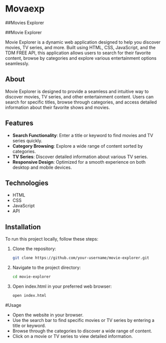 # Movaexp
##Movies Explorer 

##Movie Explorer

 Movie Explorer is a dynamic web application designed to help you discover movies, TV series, and more. Built using HTML, CSS, JavaScript, and the TDM FREE API, this application allows users to search for their 
 favorite content, browse by categories and explore various entertainment options seamlessly.

 ## About

Movie Explorer is designed to provide a seamless and intuitive way to discover movies, TV series, and other entertainment content. Users can search for specific titles, browse through categories, and access detailed information about their favorite shows and movies.

## Features

- **Search Functionality**: Enter a title or keyword to find movies and TV series quickly.
- **Category Browsing**: Explore a wide range of content sorted by categories.
- **TV Series**: Discover detailed information about various TV series.
- **Responsive Design**: Optimized for a smooth experience on both desktop and mobile devices.

## Technologies

- HTML
- CSS
- JavaScript
- API


## Installation

To run this project locally, follow these steps:

1. Clone the repository:

   ```sh
   git clone https://github.com/your-username/movie-explorer.git

2. Navigate to the project directory:

   ```sh
   cd movie-explorer
3. Open index.html in your preferred web browser:

   ```sh
   open index.html
#Usage
- Open the website in your browser.
- Use the search bar to find specific movies or TV series by entering a title or keyword.
- Browse through the categories to discover a wide range of content.
- Click on a movie or TV series to view detailed information.


